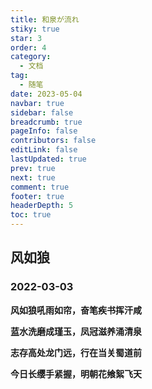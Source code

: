 ```yaml
---
title: 和泉が流れ
stiky: true
star: 3
order: 4
category:
  - 文档
tag:
  - 随笔
date: 2023-05-04
navbar: true
sidebar: false
breadcrumb: true
pageInfo: false
contributors: false
editLink: false
lastUpdated: true
prev: true
next: true
comment: true
footer: true
headerDepth: 5
toc: true
---
```



## 风如狼

### 2022-03-03

**风如狼吼雨如帘，奋笔疾书挥汗咸**

**蓝水洗磨成瑾玉，凤冠滋养涌清泉**

**志存高处龙门远，行在当关蜀道前**

**今日长缨手紧握，明朝花飨絮飞天**
